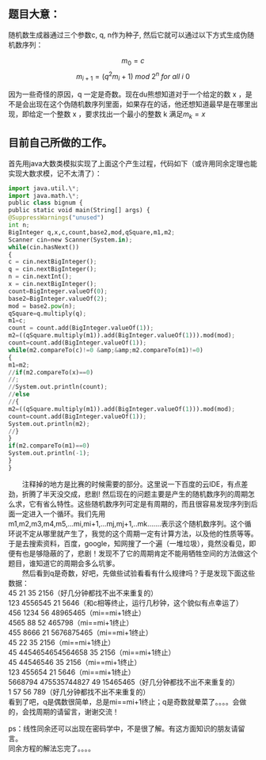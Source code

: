 ## 题目大意：  
随机数生成器通过三个参数c, q, n作为种子, 然后它就可以通过以下方式生成伪随机数序列：  

$$m_0=c$$
$$m_{i+1}=(q^2m_i+1)\ mod\ 2^n\ for\ all\ i\>0$$

因为一些奇怪的原因，q 一定是奇数。现在du熊想知道对于一个给定的数 x ，是不是会出现在这个伪随机数序列里面，如果存在的话，他还想知道最早是在哪里出现，即给定一个整数 x ，要求找出一个最小的整数 k 满足$m_k=x$  
## 目前自己所做的工作。  
首先用java大数类模拟实现了上面这个产生过程，代码如下（或许用同余定理也能实现大数求模，记不太清了）：  
```python
import java.util.\*; 
import java.math.\*;
public class bignum {
public static void main(String[] args) {
@SuppressWarnings("unused")
int n;
BigInteger q,x,c,count,base2,mod,qSquare,m1,m2;
Scanner cin=new Scanner(System.in);
while(cin.hasNext())
{
c = cin.nextBigInteger();
q = cin.nextBigInteger();
n = cin.nextInt();
x = cin.nextBigInteger();
count=BigInteger.valueOf(0);
base2=BigInteger.valueOf(2);
mod = base2.pow(n);
qSquare=q.multiply(q);
m1=c;
count = count.add(BigInteger.valueOf(1));
m2=((qSquare.multiply(m1)).add(BigInteger.valueOf(1))).mod(mod);
count=count.add(BigInteger.valueOf(1));
while(m2.compareTo(c)!=0 &amp;&amp;m2.compareTo(m1)!=0)
{
m1=m2;
//if(m2.compareTo(x)==0)
//;
//System.out.println(count);
//else
//{
m2=((qSquare.multiply(m1)).add(BigInteger.valueOf(1))).mod(mod);
count=count.add(BigInteger.valueOf(1));
System.out.println(m2);
//}
}
if(m2.compareTo(m1)==0)
System.out.println(-1);
}
}
```

　　注释掉的地方是比赛的时候需要的部分。这里说一下百度的云IDE，有点差劲，折腾了半天没交成，悲剧! 然后现在的问题主要是产生的随机数序列的周期怎么求，它有省么特性。这些随机数序列可定是有周期的，而且很容易发现序列到后面一定进入一个循环。我们先用m1,m2,m3,m4,m5,...mi,mi+1,...mj,mj+1,..mk.......表示这个随机数序列。这个循环说不定从哪里就产生了，我觉的这个周期一定有计算方法，以及他的性质等等。于是去搜索资料，百度，google，知网搜了一个遍（一堆垃圾），竟然没看见，即便有也是够隐蔽的了，悲剧！发现不了它的周期肯定不能用牺牲空间的方法做这个题目，谁知道它的周期会多么坑爹。  
　　然后看到q是奇数，好吧，先做些试验看看有什么规律吗？于是发现下面这些数据：  
45 21 35 2156（好几分钟都找不出不来重复的）  
123 4556545 21 5646（和c相等终止，运行几秒钟，这个貌似有点幸运了）  
456 1234 56 48965465（mi==mi+1终止）  
4565 88 52 465798（mi==mi+1终止）  
455 8666 21 5676875465（mi==mi+1终止）  
45 22 35 2156（mi==mi+1终止）  
45 4454654654564658 35 2156（mi==mi+1终止）  
45 44546546 35 2156（mi==mi+1终止）  
123 455654 21 5646（mi==mi+1终止）  
5668794 475535744827 49 15465465（好几分钟都找不出不来重复的）  
1 57 56 789（好几分钟都找不出不来重复的）  
看到了吧，q是偶数很简单，总是mi==mi+1终止；q是奇数就晕菜了。。。。会做的，会找周期的请留言，谢谢交流！  

ps：线性同余还可以出现在密码学中，不是很了解。有这方面知识的朋友请留言。  
同余方程的解法忘完了。。。。
